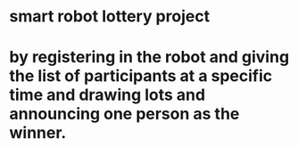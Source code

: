 # smart robot lottery project
# by registering in the robot and giving the list of participants at a specific time and drawing lots and announcing one person as the winner.
